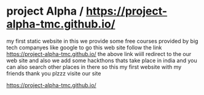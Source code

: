 #  project Alpha / https://project-alpha-tmc.github.io/
my first  static website
in this we provide some free courses provided by big tech companyes like google 
to go this web site follow the link 
https://project-alpha-tmc.github.io/
the above link wiill redirect to the our web site 
and also we add some hackthons thats take place in india and you can also search other places in there
so this my first website with my friends
thank you plzzz visite our site 

https://project-alpha-tmc.github.io/
